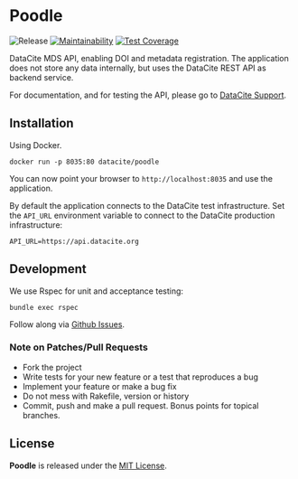 # Poodle

![Release](https://github.com/datacite/poodle/workflows/Release/badge.svg) [![Maintainability](https://api.codeclimate.com/v1/badges/ddb43ea782a1f201edfc/maintainability)](https://codeclimate.com/github/datacite/poodle/maintainability) [![Test Coverage](https://api.codeclimate.com/v1/badges/ddb43ea782a1f201edfc/test_coverage)](https://codeclimate.com/github/datacite/poodle/test_coverage)

DataCite MDS API, enabling DOI and metadata registration. The application does not store any data internally, but uses the DataCite REST API as backend service.

For documentation, and for testing the API, please go to [DataCite Support](https://support.datacite.org/docs/mds-api-guide).

## Installation

Using Docker.

```
docker run -p 8035:80 datacite/poodle
```

You can now point your browser to `http://localhost:8035` and use the application.

By default the application connects to the DataCite test infrastructure.
Set the `API_URL` environment variable to connect to the DataCite production
infrastructure:

```
API_URL=https://api.datacite.org
```

## Development

We use Rspec for unit and acceptance testing:

```
bundle exec rspec
```

Follow along via [Github Issues](https://github.com/datacite/poddle/issues).

### Note on Patches/Pull Requests

- Fork the project
- Write tests for your new feature or a test that reproduces a bug
- Implement your feature or make a bug fix
- Do not mess with Rakefile, version or history
- Commit, push and make a pull request. Bonus points for topical branches.

## License

**Poodle** is released under the [MIT License](https://github.com/datacite/poodle/blob/master/LICENSE).
